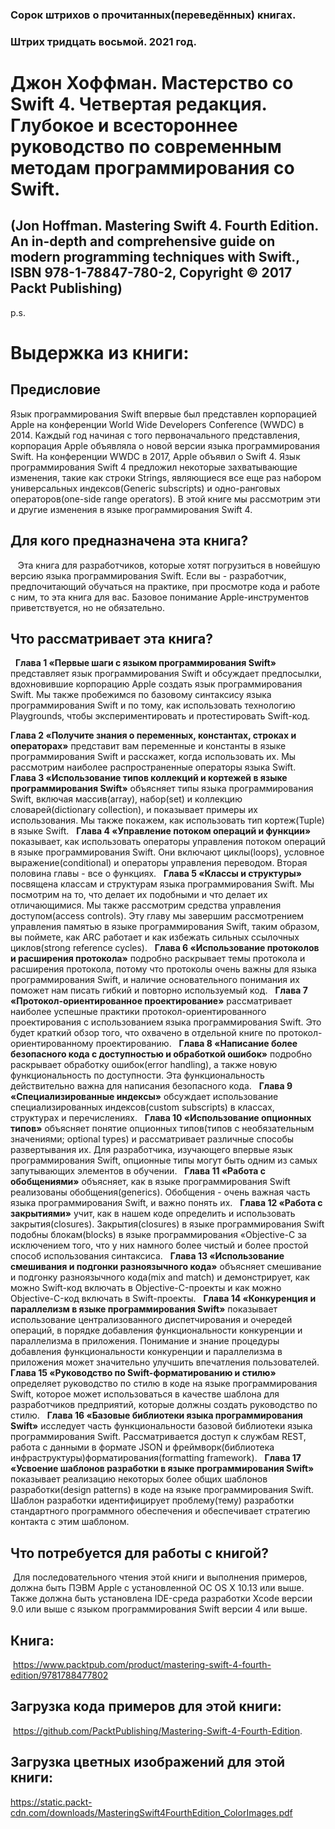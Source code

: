 ### Сорок штрихов о прочитанных(переведённых) книгах. 
### Штрих тридцать восьмой. 2021 год.

# Джон Хоффман. Мастерство со Swift 4. Четвертая редакция. Глубокое и всестороннее руководство по современным методам программирования со Swift.
## (Jon Hoffman. Mastering Swift 4. Fourth Edition. An in-depth and comprehensive guide on modern programming techniques with Swift., ISBN 978-1-78847-780-2, Copyright © 2017 Packt Publishing)

p.s.

# Выдержка из книги:


## Предисловие

Язык программирования Swift впервые был представлен корпорацией  Apple на конференции World Wide Developers Conference (WWDC) в 2014. Каждый год начиная с того первоначального представления, корпорация Apple объявляла о новой версии языка программирования Swift. На конференции WWDC в 2017, Apple объявил о Swift 4.
Язык программирования Swift 4 предложил некоторые захватывающие изменения, такие как строки Strings, являющиеся все еще раз набором универсальных индексов(Generic subscripts) и одно-ранговых операторов(one-side range operators). В этой книге мы рассмотрим эти и другие изменения в языке программирования Swift 4.
 
## Для кого предназначена эта книга?
 
 Эта книга для разработчиков, которые хотят погрузиться в новейшую версию языка программирования Swift. Если вы - разработчик, предпочитающий обучаться на практике, при просмотре кода и работе с ним, то эта книга для вас. Базовое понимание Apple-инструментов приветствуется, но не обязательно.
 
## Что рассматривает эта книга?
 
**Глава 1 «Первые шаги с языком программирования Swift»** представляет язык программирования Swift и обсуждает предпосылки, вдохновившие корпорацию Apple создать язык программирования Swift. Мы также пробежимся по базовому синтаксису языка программирования Swift и по тому, как использовать технологию Playgrounds, чтобы экспериментировать и протестировать Swift-код.

**Глава 2 «Получите знания о переменных, константах, строках и операторах»** представит вам переменные и константы в языке программирования Swift и расскажет, когда использовать их. Мы рассмотрим наиболее распространенные операторы языка Swift.
 
**Глава 3 «Использование типов коллекций и кортежей в языке программирования Swift»** объясняет типы языка программирования Swift, включая массив(array), набор(set) и коллекцию словарей(dictionary collection), и показывает примеры их использования. Мы также покажем, как использовать тип  кортеж(Tuple) в языке Swift.
 
**Глава 4 «Управление потоком операций и функции»** показывает, как использовать операторы управления потоком операций в языке программирования Swift. Они включают циклы(loops), условное выражение(conditional) и операторы управления переводом. Вторая половина главы - все о функциях.
 
**Глава 5 «Классы и структуры»** посвящена классам и структурам языка программирования Swift. Мы посмотрим на то, что делает их подобными и что делает их отличающимися. Мы также рассмотрим средства управления доступом(access controls). Эту главу мы завершим рассмотрением управления памятью в языке программирования Swift, таким образом, вы поймете, как ARC работает и как избежать сильных ссылочных циклов(strong reference cycles).
 
**Глава 6 «Использование протоколов и расширения протокола»** подробно раскрывает темы протокола и расширения протокола, потому что протоколы очень важны для языка программирования Swift, и наличие основательного понимания их поможет нам писать гибкий и повторно используемый код.
 
**Глава 7 «Протокол-ориентированное проектирование»** рассматривает  наиболее успешные практики протокол-ориентированного проектирования с использованием языка программирования Swift. Это будет краткий обзор того, что охвачено в отдельной книге по протокол-ориентированному проектированию.
 
**Глава 8 «Написание более безопасного кода с доступностью и обработкой ошибок»** подробно раскрывает обработку ошибок(error handling), а также новую функциональность по доступности. Эта функциональность действительно важна для написания безопасного кода.
 
**Глава 9 «Специализированные индексы»** обсуждает использование специализированных индексов(custom subscripts) в классах, структурах и перечислениях.
 
**Глава 10 «Использование опционных типов»** объясняет понятие опционных типов(типов с необязательным значениями; optional types) и рассматривает различные способы развертывания их. Для разработчика, изучающего впервые язык программирования Swift, опционные типы могут быть одним из самых запутывающих элементов в обучении.
 
**Глава 11 «Работа с обобщениями»** объясняет, как в языке программирования Swift реализованы обобщения(generics). Обобщения - очень важная часть языка программирования Swift, и важно понять их.
 
**Глава 12 «Работа с закрытиями»** учит, как в нашем коде определить и использовать закрытия(closures). Закрытия(closures) в языке программирования Swift подобны блокам(blocks) в языке программирования «Objective-C за исключением того, что у них намного более чистый и более простой способ использования синтаксиса.
 
**Глава 13 «Использование смешивания и подгонки разноязычного кода»** объясняет смешивание и подгонку разноязычного кода(mix and match) и демонстрирует, как можно Swift-код включать в Objective-C-проекты и как можно Objective-C-код включать в Swift-проекты.
 
**Глава 14 «Конкуренция и параллелизм в языке программирования Swift»** показывает использование централизованного диспетчирования и очередей  операций, в порядке добавления функциональности конкуренции и параллелизма в приложения. Понимание и знание процедуры добавления функциональности конкуренции и параллелизма в приложения может значительно улучшить впечатления пользователей.
 
**Глава 15 «Руководство по Swift-форматированию и стилю»** определяет руководство по стилю в коде на языке программирования Swift, которое может использоваться в качестве шаблона для разработчиков предприятий, которые должны создать руководство по стилю.
 
**Глава 16 «Базовые библиотеки языка программирования Swift»** исследует часть функциональности базовой библиотеки языка программирования Swift. Рассматривается доступ к службам REST, работа с данными в формате JSON и фреймворк(библиотека инфраструктуры)форматирования(formatting framework).
 
**Глава 17 «Усвоение шаблонов разработки в языке программирования Swift»** показывает реализацию некоторых более общих шаблонов разработки(design patterns) в коде на языке программирования Swift. Шаблон разработки идентифицирует проблему(тему) разработки стандартного программного обеспечения и обеспечивает стратегию контакта с этим шаблоном.
 
## Что потребуется для работы с книгой?
 Для последовательного чтения этой книги и выполнения примеров, должна быть ПЭВМ Apple с установленной ОС OS X 10.13 или выше. Также должна быть установлена IDE-среда разработки Xcode версии 9.0  или выше с языком программирования Swift версии 4 или выше.
 
## Книга:
 https://www.packtpub.com/product/mastering-swift-4-fourth-edition/9781788477802
 
## Загрузка кода примеров для этой книги:
 https://github.com/PacktPublishing/Mastering-Swift-4-Fourth-Edition.
 
## Загрузка цветных изображений для этой книги:
https://static.packt-cdn.com/downloads/MasteringSwift4FourthEdition_ColorImages.pdf